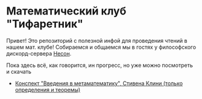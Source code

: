 # Математический клуб "Тифаретник"
Привет! Это репозиторий с полезной инфой для проведения чтений в нашем мат. клубе! Собираемся и общаемся мы в гостях у философского дискорд-сервера [Несон](https://discord.gg/GNb2u4m). 

Пока здесь всё, как говорится, ин прогресс, но уже можно посмотреть и скачать 
- [Конспект "Введения в метаматематику", Стивена Клини (только определения и теоремы)](https://github.com/nerdladybug/math_club/blob/main/metamath_intro/metamath_intro_%D1%81.pdf)

